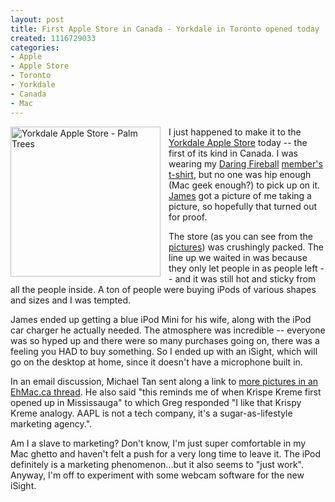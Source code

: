 ```yaml
--- 
layout: post
title: First Apple Store in Canada - Yorkdale in Toronto opened today
created: 1116729033
categories: 
- Apple
- Apple Store
- Toronto
- Yorkdale
- Canada
- Mac
---
```

<a href="http://www.flickr.com/photos/boris/sets/362333/"><img width="240" height="240" border="0" align="left" style="padding: 0pt 10px 10px 0pt;" alt="Yorkdale Apple Store - Palm Trees" src="http://photos9.flickr.com/15005435_286ca51642_m.jpg" />

</a><p id="p-0">I just happened to make it to the <a href="http://www.apple.com/ca/retail/yorkdale/">Yorkdale Apple Store</a> today -- the first of its kind in Canada. I was wearing my <a href="http://www.daringfireball.net">Daring Fireball</a> <a href="http://www.bmannconsulting.com/node/1429">member's t-shirt</a>, but no one was hip enough (Mac geek enough?) to pick up on it. <a href="http://www.walkah.net">James</a> got a picture of me taking a picture, so hopefully that turned out for proof.</p>

<p id="p-1">The store (as you can see from the <a href="http://www.flickr.com/photos/boris/sets/362333/">pictures</a>) was crushingly packed. The line up we waited in was because they only let people in as people left -- and it was still hot and sticky from all the people inside. A ton of people were buying iPods of various shapes and sizes and I was tempted.</p>

<p id="p-2">James ended up getting a blue iPod Mini for his wife, along with the iPod car charger he actually needed. The atmosphere was incredible -- everyone was so hyped up and there were so many purchases going on, there was a feeling you HAD to buy something. So I ended up with an iSight, which will go on the desktop at home, since it doesn't have a microphone built in.</p>
<!--break-->
<p id="p-3">In an email discussion, Michael Tan sent along a link to <a href="http://www.ehmac.ca/showthread.php?t=24125&page=58&pp=10">more pictures in an EhMac.ca thread</a>. He also said &quot;this reminds me of when Krispe Kreme first opened up in Mississauga&quot; to which Greg responded &quot;I like that Krispy Kreme analogy. AAPL is not a tech company, it's a sugar-as-lifestyle marketing agency.&quot;.</p>

<p id="p-4">Am I a slave to marketing? Don't know, I'm just super comfortable in my Mac ghetto and haven't felt a push for a very long time to leave it. The iPod definitely is a marketing phenomenon...but it also seems to &quot;just work&quot;. Anyway, I'm off to experiment with some webcam software for the new iSight.</p>
